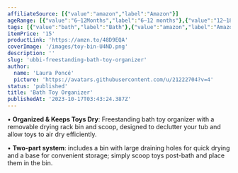 ```yaml
---
affiliateSource: [{"value":"amazon","label":"Amazon"}]
ageRange: [{"value":"6–12Months","label":"6–12 months"},{"value":"12–18Months","label":"12–18 months"},{"value":"18–24Months","label":"18–24 months"},{"value":"2–3Years","label":"2–3 years"},{"value":"3+Years","label":"3+ years"}]
tags: [{"value":"bath","label":"Bath"},{"value":"amazon","label":"Amazon"}]
itemPrice: '15'
productLink: 'https://amzn.to/48D9EQA'
coverImage: '/images/toy-bin-U4ND.png'
description: ''
slug: 'ubbi-freestanding-bath-toy-organizer'
author:
  name: 'Laura Poncé'
  picture: 'https://avatars.githubusercontent.com/u/21222704?v=4'
status: 'published'
title: 'Bath Toy Organizer'
publishedAt: '2023-10-17T03:43:24.387Z'
---
```


• **Organized & Keeps Toys Dry**: Freestanding bath toy organizer with a removable drying rack bin and scoop, designed to declutter your tub and allow toys to air dry efficiently.

• **Two-part system**: includes a bin with large draining holes for quick drying and a base for convenient storage; simply scoop toys post-bath and place them in the bin.

